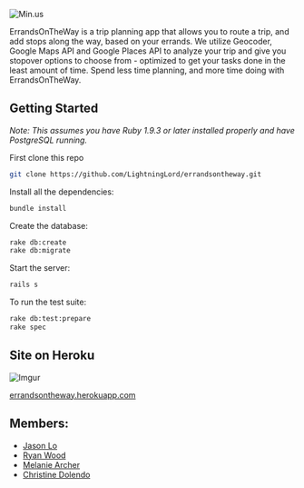 ![Min.us](http://i7.minus.com/ibieCb1hOY5dUZ.png)

ErrandsOnTheWay is a trip planning app that allows you to route a trip, and add stops along the way, based on your errands. We utilize Geocoder, Google Maps API and Google Places API to analyze your trip and give you stopover options to choose from - optimized to get your tasks done in the least amount of time. Spend less time planning, and more time doing with ErrandsOnTheWay.

## Getting Started

*Note: This assumes you have Ruby 1.9.3 or later installed properly and have PostgreSQL running.*

First clone this repo
```bash
git clone https://github.com/LightningLord/errandsontheway.git
```

Install all the dependencies:
```bash
bundle install
```

Create the database:
```bash
rake db:create
rake db:migrate
```

Start the server:
```bash
rails s
```

To run the test suite:
```bash
rake db:test:prepare
rake spec
```

## Site on Heroku

![Imgur](http://i.imgur.com/xiKbeLR.png)

[errandsontheway.herokuapp.com](https://errandsontheway.herokuapp.com)

## Members:

* [Jason Lo](https://github.com/LightningLord) 
* [Ryan Wood](https://github.com/rbn1357)
* [Melanie Archer](https://github.com/mejarc)
* [Christine Dolendo](https://github.com/chrisdolendo)
